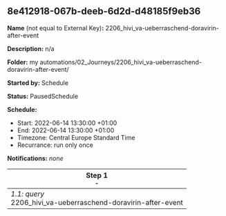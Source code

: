 ## 8e412918-067b-deeb-6d2d-d48185f9eb36

**Name** (not equal to External Key)**:** 2206_hivi_va-ueberraschend-doravirin-after-event

**Description:** n/a

**Folder:** my automations/02_Journeys/2206_hivi_va-ueberraschend-doravirin-after-event/

**Started by:** Schedule

**Status:** PausedSchedule

**Schedule:**

* Start: 2022-06-14 13:30:00 +01:00
* End: 2022-06-14 13:30:00 +01:00
* Timezone: Central Europe Standard Time
* Recurrance: run only once

**Notifications:** _none_


| Step 1<br>_<small>-</small>_ |
| --- |
| _1.1: query_<br>2206_hivi_va-ueberraschend-doravirin-after-event |
